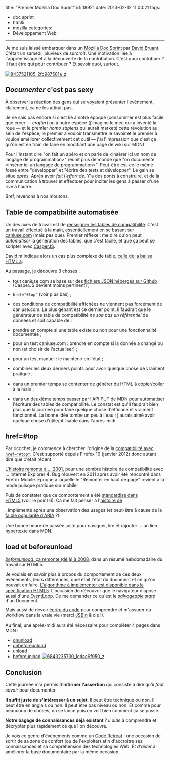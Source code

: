 title: "Premier Mozilla Doc Sprint"
id: 18921
date: 2013-02-12 11:00:21
tags:
- doc sprint
- html5
- mozilla
categories:
- Développement Web
---

Je me suis laissé embarquer dans un [Mozilla Doc Sprint](https://wiki.mozilla.org/MDN/Doc_sprints/2013February) par [David Bruant](https://twitter.com/davidbruant). C'était un samedi, pluvieux de surcroît. Une motivation liée à l'apprentissage et à la découverte de la contribution. C'est quoi contribuer ? Il faut être qui pour contribuer ? Et savoir quoi, surtout.

[![8437521105_2fc987581a_z](https://oncletom.io/images/2013/02/8437521105_2fc987581a_z-600x396.jpg)](http://www.flickr.com/photos/the-jedi/8437521105/)

<!--more-->

## _Documenter_ c'est pas sexy

À observer la réaction des gens qui se voyaient présenter l'évènement, clairement, ça ne les attirait pas.

Je ne sais pas encore si c'est lié à notre époque (consommer est plus facile que créer — _crafter_) ou à notre espèce (j'imagine le mec qui a inventé la roue — et le premier _homo sapiens_ qui aurait marketé cette révolution au sein de l'espèce, le premier à vouloir transmettre le savoir et le premier à vouloir améliorer collectivement cet outil — j'ai l'impression que c'est ça qu'on est en train de faire en modifiant une page de wiki sur MDN).

Pour l'instant dire "on fait un apéro et on parle de <insérer ici un nom de langage de programmation>" réunit plus de monde que "on documente <insérer ici un langage de programmation>". Peut-être est-ce le même fossé entre "développer" et "écrire des tests et développer". Le gain se situe _après_. Après avoir _fait l'effort de_. Y'a des ponts à construire, et de la communication à trouver et effectuer pour inciter les gens à passer d'une rive à l'autre.

Bref, revenons à nos moutons.

## Table de compatibilité automatisée

Un des axes de travail est de [renseigner les tables de compatibilité](https://developer.mozilla.org/fr/docs/Project:Compatibility_tables). C'est un travail effectué à la main, essentiellement en se basant sur [caniuse.com](http://caniuse.com) (mais pas que).
Premier réflexe : me dire qu'on peut _automatiser_ la génération des tables, que c'est facile, et que ça peut se scripter avec [CasperJS](http://casperjs.org/).

David m'indique alors un cas plus complexe de table, [celle de la balise HTML a](https://developer.mozilla.org/en-US/docs/HTML/Element/a#Browser_compatibility).

Au passage, je découvre 3 choses :

*   <span style="line-height: 13px;">tout caniuse.com se base sur des [fichiers JSON hébergés sur Github](https://github.com/Fyrd/caniuse/tree/master/features-json) (CasperJS devient moins pertinent) ;</span>
*   `href="#top"` (voir plus bas) ;
*   des conditions de compatibilité affichées ne viennent pas forcément de caniuse.com.
Le plus gênant est ce dernier point. Il faudrait que le générateur de table de compatibilité _ne soit pas un référentiel_ de données et soit capable de :

*   <span style="line-height: 13px;">prendre en compte si une table existe ou non pour une fonctionnalité documentée ;</span>
*   pour un test caniuse.com : prendre en compte si la donnée a changé ou non (et choisir de l'actualiser) ;
*   pour un test manuel : le maintenir en l'état ;
*   combiner les deux derniers points pour avoir quelque chose de vraiment pratique ;
*   dans un premier temps se contenter de générer du HTML à copier/coller à la main ;
*   dans un deuxième temps passer par l'[API PUT de MDN](https://developer.mozilla.org/en-US/docs/User:lmorchard/PUT-API) pour automatiser l'écriture des tables de compatibilité.
Le constat est qu'il faudrait bien plus que la journée pour faire quelque chose d'efficace et vraiment fonctionnel. La bonne idée tombe un peu à l'eau ; j'aurais aimé avoir quelque chose d'utile/utilisable dans l'après-midi.

## href=#top

Par ricochet, je commence à chercher l'origine de la [compatibilité avec `href="#top"`](https://developer.mozilla.org/en-US/docs/HTML/Element/a#Browser_compatibility). C'est supporté depuis Firefox 10 (janvier 2012) donc autant dire que c'était récent.

[L'histoire remonte à … 2001](https://bugzilla.mozilla.org/show_bug.cgi?id=93077), pour une sombre histoire de compatibilité avec … Internet Explorer **4**. Bug réouvert en 2011 après avoir été rencontré dans Firefox Mobile. Époque à laquelle le "Remonter en haut de page" revient à la mode puisque pratique sur mobile.

Puis de constater que ce comportement a été [standardisé dans HTML5](http://www.whatwg.org/specs/web-apps/current-work/multipage/history.html#scroll-to-fragid) (voir le point 6). Ça me fait penser à l'[histoire de <main>](http://www.whatwg.org/specs/web-apps/current-work/multipage/grouping-content.html#the-main-element), implémenté après une observation des usages (et peut-être à cause de la [faible popularité d'ARIA](http://www.sitepoint.com/whos-using-aria/) ?).

Une bonne heure de passée juste pour naviguer, lire et rajouter … un lien hypertexte dans [MDN](https://developer.mozilla.org/).

## load et beforeunload

[_beforeunload_, ça remonte (déjà) à 2008](http://blog.whatwg.org/this-week-in-html-5-episode-16), dans un résumé hebdomadaire du travail sur HTML5.

Je voulais en savoir plus à propos du comportement de ces deux évènements, leurs différences, quel était l'état du document et ce qu'on pouvait en faire. [L'algorithme à implémenter est disponible dans la spécification HTML5](http://www.whatwg.org/specs/web-apps/current-work/multipage/history.html#unloading-documents). L'occasion de découvrir que le navigateur dispose aussi d'une [EventLoop](http://www.whatwg.org/specs/web-apps/current-work/multipage/webappapis.html#event-loops). De me demander ce qu'est l<span style="line-height: 13px;">e </span>[_salvageable state_](http://www.whatwg.org/specs/web-apps/current-work/#concept-document-salvageable)<span style="line-height: 13px;"> d'un Document.</span>

Mais aussi de devoir [écrire du code](http://jsbin.com/ijikic/6) pour comprendre et m'assurer du workflow dans la vraie vie (merci [JSBin](http://jsbin.com) & cie !).

Au final, une après-midi aura été nécessaire pour compléter 4 pages dans MDN :

*   [<span style="line-height: 13px;">onunload</span>](https://developer.mozilla.org/en-US/docs/DOM/window.onunload)
*   [onbeforeunload](https://developer.mozilla.org/en-US/docs/DOM/window.onbeforeunload)
*   [unload](https://developer.mozilla.org/en-US/docs/Mozilla_event_reference/unload)
*   [beforeunload](https://developer.mozilla.org/en-US/docs/Mozilla_event_reference/beforeunload)
[![6843235730_1cdac9f950_z](https://oncletom.io/images/2013/02/6843235730_1cdac9f950_z-600x399.jpg)](http://www.flickr.com/photos/the-jedi/6843235730/)

## Conclusion

Cette journée m'a permis d'**infirmer l'assertion** qui consiste à dire qu'_il faut savoir_ pour documenter.

**Il suffit juste de s'intéresser à un sujet**. Il peut être technique ou non. Il peut être en anglais ou non. Il peut être bas niveau ou non.
Et comme pour beaucoup de choses, on se lance puis on voit bien comment ça se passe.

**Notre bagage de connaissances déjà existant** ? _Il aide_ à comprendre et décrypter plus rapidement ce que l'on découvre.

Je vois ce genre d'évènements comme un [Code Retreat](http://coderetreat.org/) : une occasion de sortir de sa zone de confort (ou de l'exploiter) afin d'accroitre ses connaissances et sa compréhension des technologies Web. Et _d'aider_ à améliorer la base documentaire par la même occasion.